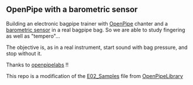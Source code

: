 ## OpenPipe with a barometric sensor

Building an electronic bagpipe trainer with [OpenPipe](http://openpipe.cc/) chanter and a [barometric sensor](https://learn.sparkfun.com/tutorials/bmp180-barometric-pressure-sensor-hookup-/installing-the-arduino-library) 
in a real bagpipe bag. So we are able to study fingering as well as "tempero"...

The objective is, as in a real instrument, start sound with bag pressure, and stop without it.

Thanks to [openpipelabs](https://github.com/openpipelabs) !!

This repo is a modification of the [E02_Samples](https://github.com/openpipelabs/OpenPipeLibrary/blob/master/examples/E02_Samples/E02_Samples.ino) file from [OpenPipeLibrary](https://github.com/openpipelabs/OpenPipeLibrary)
